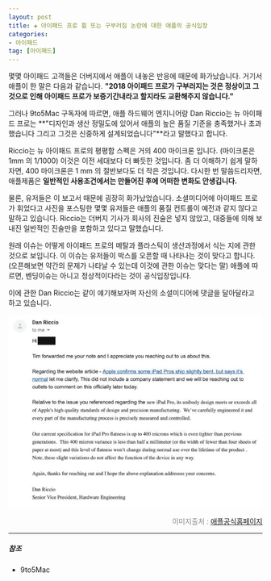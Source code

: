```yaml
---  
layout: post  
title: ✚ 아이패드 프로 휨 또는 구부러짐 논란에 대한 애플의 공식입장
categories:
- 아이패드
tag: [아이패드]
---  
```

<p class="drop-korean">
몇몇 아이패드 고객들은 더버지에서 애플이 내놓은 반응에 때문에 화가났습니다. 거기서 애플이 한 말은 다음과 같습니다. <b>"2018 아이패드 프로가 구부러지는 것은 정상이고 그것으로 인해 아이패드 프로가 보증기간내라고 할지라도 교환해주지 않습니다."</b>
</p>

그러나 9to5Mac 구독자에 따르면, 애플 하드웨어 엔지니어랑 Dan Riccio는 뉴 아이패드 프로는 **"디자인과 생산 정밀도에 있어서 애플의 높은 품질 기준을 충족했거나 초과했습니다 그리고 그것은 신중하게 설계되었습니다"**라고 말했다고 합니다.

Riccio는 뉴 아이패드 프로의 평평함 스펙은 거의 400 마이크론 입니다. (마이크론은 1mm 의 1/1000) 이것은 이전 세대보다 더 빠듯한 것입니다. 좀 더 이해하기 쉽게 말하자면, 400 마이크론은 1 mm 의 절반보다도 더 작은 것입니다. 다시한 번 말씀드리자면, 애플제품은 **일반적인 사용조건에서는 만들어진 후에 어떠한 변화도 안생깁니다.** 

물론, 유저들은 이 보고서 때문에 굉장히 화가났었습니다. 소셜미디어에 아이패드 프로가 휘었다고 사진을 포스팅한 몇몇 유저들은 애플의 품질 컨트롤이 예전과 같지 않다고 말하고 있습니다. Riccio는 더버지 기사가 회사의 진술은 넣지 않았고, 대중들에 의해 보내진 일반적인 진술만을 포함하고 있다고 말했습니다.

원래 이슈는 어떻게 아이패드 프로의 메탈과 플라스틱이 생산과정에서 식는 지에 관한 것으로 보입니다. 이 이슈는 유저들이 박스를 오픈할 때 나타나는 것이 맞다고 합니다. (오픈해보면 약간의 문제가 나타날 수 있는데 이것에 관한 이슈는 맞다는 말) 애플에 따르면, 벤딩이슈는 아니고 정상적이다라는 것이 공식입장입니다.

이에 관한 Dan Riccio는 같이 얘기해보자며 자신의 소셜미디어에 댓글을 달아달라고 하고 있습니다.

<div class="markdown-image">
<img src="/assets/article_images/2018-12-24-ipadpro-bent/1.jpeg" alt="" align="middle"/><p style="text-align:right;  color:#878787"> 이미지출처 : <a href="https://9to5mac.com/2018/12/21/bent-ipad-pro-apple-comment/"> 애플공식홈페이지 </a></p> </div>

---
##### 참조
* 9to5Mac
